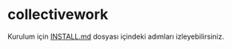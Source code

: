 # collectivework

Kurulum için [INSTALL.md](INSTALL.md) dosyası içindeki adımları izleyebilirsiniz.
